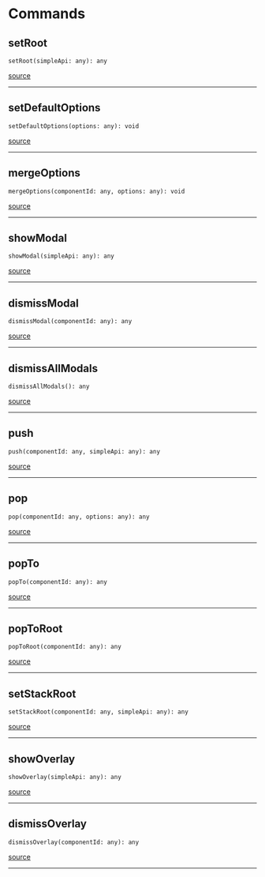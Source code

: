 # Commands

## setRoot

`setRoot(simpleApi: any): any`

[source](https://github.com/wix/react-native-navigation/blob/v2/lib/src/commands/Commands.ts#L12)

---

## setDefaultOptions

`setDefaultOptions(options: any): void`

[source](https://github.com/wix/react-native-navigation/blob/v2/lib/src/commands/Commands.ts#L22)

---

## mergeOptions

`mergeOptions(componentId: any, options: any): void`

[source](https://github.com/wix/react-native-navigation/blob/v2/lib/src/commands/Commands.ts#L30)

---

## showModal

`showModal(simpleApi: any): any`

[source](https://github.com/wix/react-native-navigation/blob/v2/lib/src/commands/Commands.ts#L38)

---

## dismissModal

`dismissModal(componentId: any): any`

[source](https://github.com/wix/react-native-navigation/blob/v2/lib/src/commands/Commands.ts#L48)

---

## dismissAllModals

`dismissAllModals(): any`

[source](https://github.com/wix/react-native-navigation/blob/v2/lib/src/commands/Commands.ts#L54)

---

## push

`push(componentId: any, simpleApi: any): any`

[source](https://github.com/wix/react-native-navigation/blob/v2/lib/src/commands/Commands.ts#L60)

---

## pop

`pop(componentId: any, options: any): any`

[source](https://github.com/wix/react-native-navigation/blob/v2/lib/src/commands/Commands.ts#L71)

---

## popTo

`popTo(componentId: any): any`

[source](https://github.com/wix/react-native-navigation/blob/v2/lib/src/commands/Commands.ts#L77)

---

## popToRoot

`popToRoot(componentId: any): any`

[source](https://github.com/wix/react-native-navigation/blob/v2/lib/src/commands/Commands.ts#L83)

---

## setStackRoot

`setStackRoot(componentId: any, simpleApi: any): any`

[source](https://github.com/wix/react-native-navigation/blob/v2/lib/src/commands/Commands.ts#L89)

---

## showOverlay

`showOverlay(simpleApi: any): any`

[source](https://github.com/wix/react-native-navigation/blob/v2/lib/src/commands/Commands.ts#L100)

---

## dismissOverlay

`dismissOverlay(componentId: any): any`

[source](https://github.com/wix/react-native-navigation/blob/v2/lib/src/commands/Commands.ts#L111)

---


